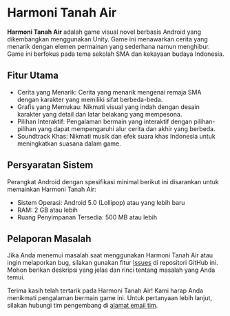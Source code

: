 # Harmoni Tanah Air

**Harmoni Tanah Air** adalah game visual novel berbasis Android yang dikembangkan menggunakan Unity. Game ini menawarkan cerita yang menarik dengan elemen permainan yang sederhana namun menghibur. Game ini berfokus pada tema sekolah SMA dan kekayaan budaya Indonesia.

## Fitur Utama

- Cerita yang Menarik: Cerita yang menarik mengenai remaja SMA dengan karakter yang memiliki sifat berbeda-beda.
- Grafis yang Memukau: Nikmati visual yang indah dengan desain karakter yang detail dan latar belakang yang mempesona.
- Pilihan Interaktif: Pengalaman bermain yang interaktif dengan pilihan-pilihan yang dapat mempengaruhi alur cerita dan akhir yang berbeda.
- Soundtrack Khas: Nikmati musik dan efek suara khas Indonesia untuk meningkatkan suasana dalam game.

## Persyaratan Sistem

Perangkat Android dengan spesifikasi minimal berikut ini disarankan untuk memainkan Harmoni Tanah Air:

- Sistem Operasi: Android 5.0 (Lollipop) atau yang lebih baru
- RAM: 2 GB atau lebih
- Ruang Penyimpanan Tersedia: 500 MB atau lebih

## Pelaporan Masalah

Jika Anda menemui masalah saat menggunakan Harmoni Tanah Air atau ingin melaporkan bug, silakan gunakan fitur [Issues](https://github.com/hako-975/harmoni-tanah-air/issues) di repositori GitHub ini. Mohon berikan deskripsi yang jelas dan rinci tentang masalah yang Anda temui.


Terima kasih telah tertarik pada Harmoni Tanah Air! Kami harap Anda menikmati pengalaman bermain game ini. Untuk pertanyaan lebih lanjut, silakan hubungi tim pengembang di [alamat email tim](mailto:hakolabdev@gmail.com).
